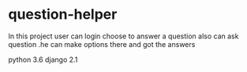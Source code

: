 # question-helper
In this project user can login choose to answer a question also can ask question .he can make options there and got the answers

python 3.6
django 2.1
